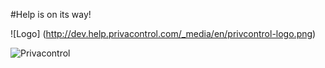 #Help is on its way!

  
![Logo] (http://dev.help.privacontrol.com/_media/en/privcontrol-logo.png)


![Privacontrol](https://www.privacore.com/wp-content/uploads/2015/11/privacontrol-post-3-1.png)

